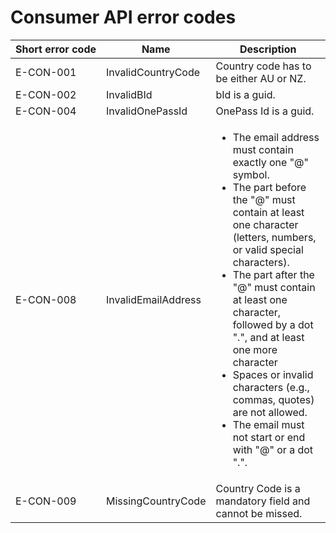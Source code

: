 # Consumer API error codes

| Short&nbsp;error&nbsp;code | Name                | Description                                                                                                                                                                                                                                                                                                                                                                                                                                                          |
| -------------------------- | ------------------- | -------------------------------------------------------------------------------------------------------------------------------------------------------------------------------------------------------------------------------------------------------------------------------------------------------------------------------------------------------------------------------------------------------------------------------------------------------------------- |
| E-CON-001                  | InvalidCountryCode  | Country code has to be either AU or NZ.                                                                                                                                                                                                                                                                                                                                                                                                                              |
| E-CON-002                  | InvalidBId          | bId is a guid.                                                                                                                                                                                                                                                                                                                                                                                                                                                       |
| E-CON-004                  | InvalidOnePassId    | OnePass Id is a guid.                                                                                                                                                                                                                                                                                                                                                                                                                                                |
| E-CON-008                  | InvalidEmailAddress | <ul><li>The email address must contain exactly one "@" symbol.</li><li>The part before the "@" must contain at least one character (letters, numbers, or valid special characters).</li><li>The part after the "@" must contain at least one character, followed by a dot ".", and at least one more character</li><li>Spaces or invalid characters (e.g., commas, quotes) are not allowed.</li><li>The email must not start or end with "@" or a dot ".".</li></ul> |
| E-CON-009                  | MissingCountryCode  | Country Code is a mandatory field and cannot be missed.                                                                                                                                                                                                                                                                                                                                                                                                              |
